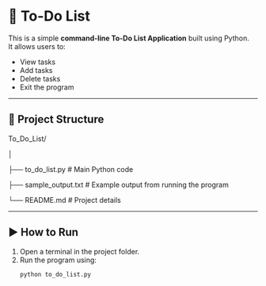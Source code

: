 # 📝 To-Do List

This is a simple **command-line To-Do List Application** built using Python.  
It allows users to:
- View tasks
- Add tasks
- Delete tasks
- Exit the program

---

## 📂 Project Structure
To_Do_List/

│

├── to_do_list.py # Main Python code

├── sample_output.txt # Example output from running the program

└── README.md # Project details

---

## ▶️ How to Run
1. Open a terminal in the project folder.  
2. Run the program using:
   ```bash
   python to_do_list.py
